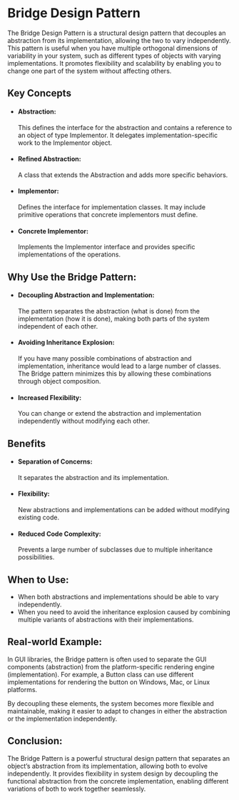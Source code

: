 <h1>Bridge Design Pattern</h1>

The Bridge Design Pattern is a structural design pattern that decouples an abstraction from its implementation, allowing the two to vary independently. This pattern is useful when you have multiple orthogonal dimensions of variability in your system, such as different types of objects with varying implementations. It promotes flexibility and scalability by enabling you to change one part of the system without affecting others.

<h2>Key Concepts</h2>

<ul>
    <li>
        <h4>Abstraction:</h4>
        <span>This defines the interface for the abstraction and contains a reference to an object of type Implementor. It delegates implementation-specific work to the Implementor object.</span></li>
</ul>
<ul>
    <li>
        <h4>Refined Abstraction:</h4>
        <span>A class that extends the Abstraction and adds more specific behaviors.</span></li>
</ul>
<ul>
    <li>
        <h4>Implementor:</h4>
        <span>Defines the interface for implementation classes. It may include primitive operations that concrete implementors must define.</span></li>
</ul>
<ul>
    <li>
        <h4>Concrete Implementor:</h4>
        <span> Implements the Implementor interface and provides specific implementations of the operations.</span></li>
</ul>

<h2>Why Use the Bridge Pattern:</h2>

<ul>
    <li>
        <h4>Decoupling Abstraction and Implementation:</h4>
        <span>The pattern separates the abstraction (what is done) from the implementation (how it is done), making both parts of the system independent of each other.</span></li>
</ul>
<ul>
    <li>
        <h4>Avoiding Inheritance Explosion:</h4>
        <span> If you have many possible combinations of abstraction and implementation, inheritance would lead to a large number of classes. The Bridge pattern minimizes this by allowing these combinations through object composition.</span></li>
</ul>
<ul>
    <li>
        <h4>Increased Flexibility:</h4>
        <span> You can change or extend the abstraction and implementation independently without modifying each other.</span></li>
</ul>

<h2>Benefits</h2>

<ul>
    <li>
        <h4>Separation of Concerns:</h4>
        <span>It separates the abstraction and its implementation.</span></li>
</ul>

<ul>
    <li>
        <h4>Flexibility:</h4>
        <span>New abstractions and implementations can be added without modifying existing code.</span></li>
</ul>
<ul>
    <li>
        <h4>Reduced Code Complexity:</h4>
        <span>Prevents a large number of subclasses due to multiple inheritance possibilities.</span></li>
</ul>

<h2>When to Use:</h2>
<ul>
    <li>When both abstractions and implementations should be able to vary independently.</li>
    <li>When you need to avoid the inheritance explosion caused by combining multiple variants of abstractions with their implementations.</li>
</ul>
<h2>Real-world Example:</h2>
In GUI libraries, the Bridge pattern is often used to separate the GUI components (abstraction) from the platform-specific rendering engine (implementation). For example, a Button class can use different implementations for rendering the button on Windows, Mac, or Linux platforms.

By decoupling these elements, the system becomes more flexible and maintainable, making it easier to adapt to changes in either the abstraction or the implementation independently.

<h2>Conclusion:</h2>
The Bridge Pattern is a powerful structural design pattern that separates an object’s abstraction from its implementation, allowing both to evolve independently. It provides flexibility in system design by decoupling the functional abstraction from the concrete implementation, enabling different variations of both to work together seamlessly.